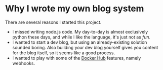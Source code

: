# Why I wrote my own blog system

There are several reasons I started this project.

* I missed writing node.js code. My day-to-day is almost exclusively python
  these days, and while I like the language, it's just not as *fun*.
* I wanted to start a dev blog, but using an already-existing solution sounded
  boring. Also building your dev blog yourself gives you content for the blog
  itself, so it seems like a good process.
* I wanted to play with some of the
  [Docker Hub](http://registry.hub.docker.com) features, namely webhooks.

<!-- tags: dev, sakuya, docker -->

